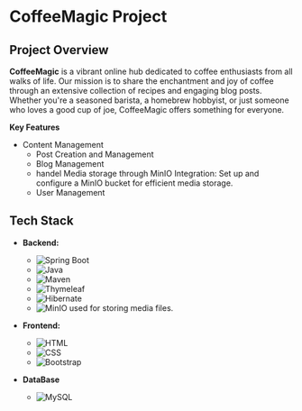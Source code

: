 # CoffeeMagic Project

## Project Overview

**CoffeeMagic** is a vibrant online hub dedicated to coffee enthusiasts from all walks of life. Our mission is to share the enchantment and joy of coffee through an extensive collection of recipes and engaging blog posts. Whether you're a seasoned barista, a homebrew hobbyist, or just someone who loves a good cup of joe, CoffeeMagic offers something for everyone.

**Key Features**
- Content Management 
  - Post Creation and Management
  - Blog Management 
  - handel Media storage through MinIO Integration:
  Set up and configure a MinIO bucket for efficient media storage. 
  - User Management 
## Tech Stack
- **Backend:**
  - ![Spring Boot](https://img.shields.io/badge/Spring%20Boot-6DB33F?logo=spring-boot&logoColor=white)
  - ![Java](https://img.shields.io/badge/java-%23ED8B00.svg?style=flat&logo=openjdk&logoColor=white)
  - ![Maven](https://img.shields.io/badge/Maven-C71A36?logo=apache-maven&logoColor=white) 
  -  ![Thymeleaf](https://img.shields.io/badge/Thymeleaf-%23005C0F.svg?style=flat&logo=Thymeleaf&logoColor=white)
  -   ![Hibernate](https://img.shields.io/badge/Hibernate-59666C?style=flat&logo=Hibernate&logoColor=white)
  - ![MinIO](https://img.shields.io/badge/MinIO-00A3E0?logo=minio&logoColor=white) used for storing media files.

- **Frontend:**
  - ![HTML](https://img.shields.io/badge/HTML5-E34F26?logo=html5&logoColor=white) 
  - ![CSS](https://img.shields.io/badge/CSS3-1572B6?logo=css3&logoColor=white) 
  - ![Bootstrap](https://img.shields.io/badge/bootstrap-%238511FA.svg?style=flat&logo=bootstrap&logoColor=white)
- **DataBase**
  - ![MySQL](https://img.shields.io/badge/mysql-4479A1.svg?style=flat&logo=mysql&logoColor=white)

